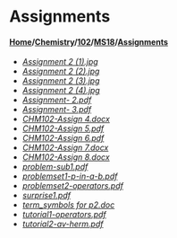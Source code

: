 # Assignments
#### [Home](../../../..)/[Chemistry](../../..)/[102](../..)/[MS18](..)/[Assignments]()
- [_Assignment 2 (1).jpg_](Assignment%202%20(1).jpg)
- [_Assignment 2 (2).jpg_](Assignment%202%20(2).jpg)
- [_Assignment 2 (3).jpg_](Assignment%202%20(3).jpg)
- [_Assignment 2 (4).jpg_](Assignment%202%20(4).jpg)
- [_Assignment- 2.pdf_](Assignment-%202.pdf)
- [_Assignment- 3.pdf_](Assignment-%203.pdf)
- [_CHM102-Assign 4.docx_](CHM102-Assign%204.docx)
- [_CHM102-Assign 5.pdf_](CHM102-Assign%205.pdf)
- [_CHM102-Assign 6.pdf_](CHM102-Assign%206.pdf)
- [_CHM102-Assign 7.docx_](CHM102-Assign%207.docx)
- [_CHM102-Assign 8.docx_](CHM102-Assign%208.docx)
- [_problem-sub1.pdf_](problem-sub1.pdf)
- [_problemset1-p-in-a-b.pdf_](problemset1-p-in-a-b.pdf)
- [_problemset2-operators.pdf_](problemset2-operators.pdf)
- [_surprise1.pdf_](surprise1.pdf)
- [_term_symbols for p2.doc_](term_symbols%20for%20p2.doc)
- [_tutorial1-operators.pdf_](tutorial1-operators.pdf)
- [_tutorial2-av-herm.pdf_](tutorial2-av-herm.pdf)
